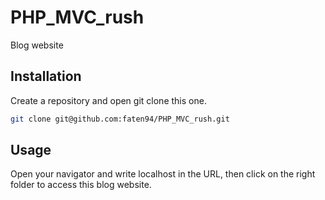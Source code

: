 # PHP_MVC_rush

Blog website

## Installation

Create a repository and open git clone this one.

```bash
git clone git@github.com:faten94/PHP_MVC_rush.git
```

## Usage

Open your navigator and write localhost in the URL, then click on the right folder to access this blog website.
